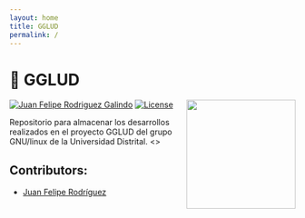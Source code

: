 ```yaml
---
layout: home
title: GGLUD
permalink: /
---
```


# 👻  **GGLUD**

<img src="https://www.udistrital.edu.co/themes/custom/versh/images/default/preloader.png" width="192px" height="192px" align="right"/>

[![Juan Felipe Rodriguez Galindo](https://img.shields.io/badge/Juferoga-github-br?style=flat-square)][1]
[![License](https://img.shields.io/badge/License-MIT-blue?style=flat-square)][2]


Repositorio para almacenar los desarrollos realizados en el proyecto GGLUD del grupo GNU/linux de la Universidad Distrital.
<>

## Contributors:
 - [Juan Felipe Rodríguez][1]

 [1]:https://gitlab.com/Juferoga
 [2]:https://github.com/Juferoga/fis/blob/main/LICENSE